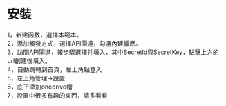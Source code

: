 # 安裝  
1，新建函數，選擇本範本。  
2，添加觸發方式，選擇API閘道，勾選內建響應。  
3，訪問API閘道，按步驟選擇并填入，其中SecretId與SecretKey，點擊上方的url創建後填入。  
4，自動跳轉到首頁，左上角點登入  
5，左上角管理->設置  
6，底下添加onedrive槽  
7，設置中很多有趣的東西，請多看看  